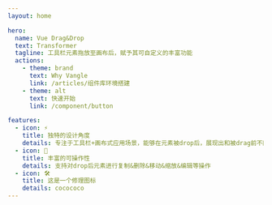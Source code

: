 ```yaml
---
layout: home

hero:
  name: Vue Drag&Drop
  text: Transformer
  tagline: 工具栏元素拖放至画布后，赋予其可自定义的丰富功能
  actions:
    - theme: brand
      text: Why Vangle
      link: /articles/组件库环境搭建
    - theme: alt
      text: 快速开始
      link: /component/button

features:
  - icon: ⚡️
    title: 独特的设计角度
    details: 专注于工具栏+画布式应用场景，能够在元素被drop后，展现出和被drag前不同的特性。
  - icon: 🖖
    title: 丰富的可操作性
    details: 支持对drop后元素进行复制&删除&移动&缩放&编辑等操作
  - icon: 🛠️
    title: 这是一个修理图标
    details: cocococo
---
```

